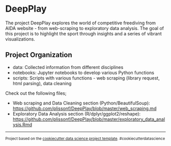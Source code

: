 
DeepPlay
==============================

The project DeepPlay explores the world of competitive freediving from AIDA website - from web-scraping to exploratory data analysis. The goal of this project is to highlight the sport through insights and a series of vibrant visualizations.

Project Organization
------------

- data: Collected information from different disciplines
- notebooks: Jupyter notebooks to develop various Python functions
- scripts: Scripts with various functions - web scraping (library request, html parsing), data cleaning

Check out the following files;
- Web scraping and Data Cleaning section (Python/BeautifulSoup): 
https://github.com/plissonf/DeepPlay/blob/master/web_scraping.md 
- Exploratory Data Analysis section (R/dplyr/ggplot2/reshape): https://github.com/plissonf/DeepPlay/blob/master/exploratory_data_analysis.Rmd
--------

<p><small>Project based on the <a target="_blank" href="https://drivendata.github.io/cookiecutter-data-science/">cookiecutter data science project template</a>. #cookiecutterdatascience</small></p>
